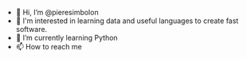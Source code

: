 - 👋 Hi, I’m @pieresimbolon
- 👀 I'm interested in learning data and  useful languages to create fast software.
- 🌱 I’m currently learning Python
- 📫 How to reach me 

<!---
pieresimbolon/pieresimbolon is a ✨ special ✨ repository because its `README.md` (this file) appears on your GitHub profile.
You can click the Preview link to take a look at your changes.
--->
